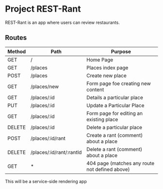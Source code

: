 # Project REST-Rant

REST-Rant is an app where users can review restaurants.

## Routes

| Method        | Path                      | Purpose                                        |
| ------------- | ------------------------  | ---------------------------------------------  |
| GET           | /                         | Home Page                                      |
| GET           | /places                   | Places index page                              |
| POST          | /places                   | Create new place                               |
| GET           | /places/new               | Form page foe creating new content             |
| GET           | /places/:id               | Details a particular place                     |
| PUT           | /places/:id               | Update a Particular Place                      |
| GET           | /places/:id               | Form page for editing an existing place        |
| DELETE        | /places/:id               | Delete a particular place                      |
| POST          | /places/:id/rant          | Create a rant (comment) about a place          |
| DELETE        | /places/:id/rant/:rantId  | Delete a rant (comment) about a place          |
| GET           | *                        | 404 page (matches any route not defined above) |



This will be a service-side rendering app